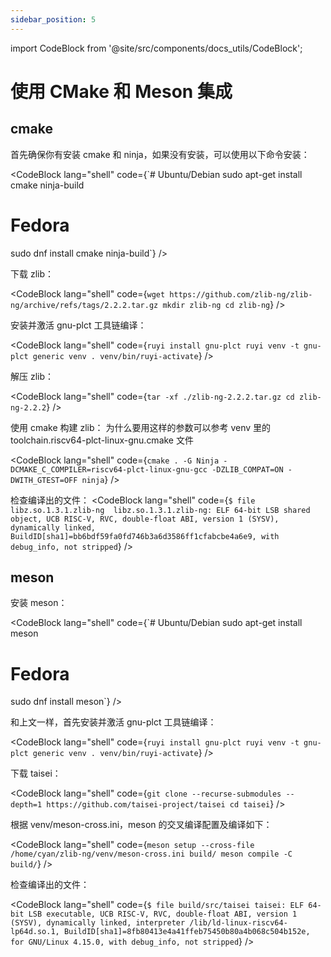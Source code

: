 ```yaml
---
sidebar_position: 5
---
```


import CodeBlock from '@site/src/components/docs_utils/CodeBlock';

# 使用 CMake 和 Meson 集成

## cmake

首先确保你有安装 cmake 和 ninja，如果没有安装，可以使用以下命令安装：

<CodeBlock lang="shell" code={`# Ubuntu/Debian
sudo apt-get install cmake ninja-build
# Fedora
sudo dnf install cmake ninja-build`} />

下载 zlib：

<CodeBlock lang="shell" code={`wget https://github.com/zlib-ng/zlib-ng/archive/refs/tags/2.2.2.tar.gz
mkdir zlib-ng
cd zlib-ng`} />

安装并激活 gnu-plct 工具链编译：

<CodeBlock lang="shell" code={`ruyi install gnu-plct
ruyi venv -t gnu-plct generic venv
. venv/bin/ruyi-activate`} />

解压 zlib：

<CodeBlock lang="shell" code={`tar -xf ./zlib-ng-2.2.2.tar.gz
cd zlib-ng-2.2.2`} />

使用 cmake 构建 zlib：
为什么要用这样的参数可以参考 venv 里的 toolchain.riscv64-plct-linux-gnu.cmake 文件

<CodeBlock lang="shell" code={`cmake . -G Ninja -DCMAKE_C_COMPILER=riscv64-plct-linux-gnu-gcc -DZLIB_COMPAT=ON -DWITH_GTEST=OFF
ninja`} />

检查编译出的文件：
<CodeBlock lang="shell" code={`$ file libz.so.1.3.1.zlib-ng 
libz.so.1.3.1.zlib-ng: ELF 64-bit LSB shared object, UCB RISC-V, RVC, double-float ABI, version 1 (SYSV), dynamically linked, BuildID[sha1]=bb6bdf59fa0fd746b3a6d3586ff1cfabcbe4a6e9, with debug_info, not stripped`} />

## meson

安装 meson：

<CodeBlock lang="shell" code={`# Ubuntu/Debian
sudo apt-get install meson
# Fedora
sudo dnf install meson`} />

和上文一样，首先安装并激活 gnu-plct 工具链编译：

<CodeBlock lang="shell" code={`ruyi install gnu-plct
ruyi venv -t gnu-plct generic venv
. venv/bin/ruyi-activate`} />

下载 taisei：

<CodeBlock lang="shell" code={`git clone --recurse-submodules --depth=1 https://github.com/taisei-project/taisei
cd taisei`} />

根据 venv/meson-cross.ini，meson 的交叉编译配置及编译如下：

<CodeBlock lang="shell" code={`meson setup --cross-file /home/cyan/zlib-ng/venv/meson-cross.ini build/
meson compile -C build/`} />

检查编译出的文件：

<CodeBlock lang="shell" code={`$ file build/src/taisei
taisei: ELF 64-bit LSB executable, UCB RISC-V, RVC, double-float ABI, version 1 (SYSV), dynamically linked, interpreter /lib/ld-linux-riscv64-lp64d.so.1, BuildID[sha1]=8fb80413e4a41ffeb75450b80a4b068c504b152e, for GNU/Linux 4.15.0, with debug_info, not stripped`} />
